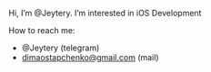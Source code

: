 Hi, I’m @Jeytery. I’m interested in iOS Development

How to reach me:
- @Jeytery (telegram)
- dimaostapchenko@gmail.com (mail) 

<!---
Jeytery/Jeytery is a ✨ special ✨ repository because its `README.md` (this file) appears on your GitHub profile.
You can click the Preview link to take a look at your changes.
--->
